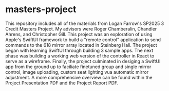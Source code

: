 # masters-project

This repository includes all of the materials from Logan Farrow's SP2025 3 Credit Masters Project. My advisors were Roger Chamberalin, Chandler Ahrens, and Christopher Gill. This project was an exploration of using Apple's SwiftUI framework to build a "remote control" application to send commands to the 618 mirror array located in Steinberg Hall. The project began with learning SwiftUI through building 3 sample apps. The next phase was building a working web version of the controller in React to serve as a wireframe. Finally, the project culminated in desiging a SwiftUI app from the ground up to faciliate finetuned group and single mirror control, image uploading, custom seat lighting vua automatic mirror adjustment. A more comprehensive overview can be found within the Project Presentation PDF and the Project Report PDF. 
